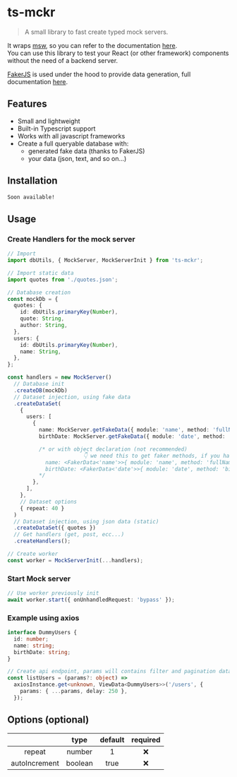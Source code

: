# ts-mckr

> A small library to fast create typed mock servers.

It wraps [msw](https://github.com/mswjs/msw), so you can refer to the documentation [here](https://mswjs.io/docs/).\
You can use this library to test your React (or other framework) components without the need of a backend server.

[FakerJS](https://github.com/faker-js/faker) is used under the hood to provide data generation, full documentation [here](https://fakerjs.dev/).

## Features

- Small and lightweight
- Built-in Typescript support
- Works with all javascript frameworks
- Create a full queryable database with:
  - generated fake data (thanks to FakerJS)
  - your data (json, text, and so on...)

## Installation

```bash
Soon available!
```

## Usage

### Create Handlers for the mock server

```ts
// Import
import dbUtils, { MockServer, MockServerInit } from 'ts-mckr';

// Import static data
import quotes from './quotes.json';

// Database creation
const mockDb = {
  quotes: {
    id: dbUtils.primaryKey(Number),
    quote: String,
    author: String,
  },
  users: {
    id: dbUtils.primaryKey(Number),
    name: String,
  },
};

const handlers = new MockServer()
  // Database init
  .createDB(mockDb)
  // Dataset injection, using fake data
  .createDataSet(
    {
      users: [
        {
          name: MockServer.getFakeData({ module: 'name', method: 'fullName', language: 'it' }),
          birthDate: MockServer.getFakeData({ module: 'date', method: 'birthdate' }),

          /* or with object declaration (not recommended)
                        👇 we need this to get faker methods, if you have better solution, please create a pull request.
            name: <FakerData<'name'>>{ module: 'name', method: 'fullName', language: 'it' },
            birthDate: <FakerData<'date'>>{ module: 'date', method: 'birthdate' },
          */
        },
      ],
    },
    // Dataset options
    { repeat: 40 }
  )
  // Dataset injection, using json data (static)
  .createDataSet({ quotes })
  // Get handlers (get, post, ecc...)
  .createHandlers();

// Create worker
const worker = MockServerInit(...handlers);
```

### Start Mock server

```ts
// Use worker previously init
await worker.start({ onUnhandledRequest: 'bypass' });
```

### Example using axios

```ts
interface DummyUsers {
  id: number;
  name: string;
  birthDate: string;
}

// Create api endpoint, params will contains filter and pagination data
const listUsers = (params?: object) =>
  axiosInstance.get<unknown, ViewData<DummyUsers>>('/users', {
    params: { ...params, delay: 250 },
  });
```

## Options (optional)

|               |  type   | default | required |
| :-----------: | :-----: | :-----: | :------: |
|    repeat     | number  |    1    |    ❌    |
| autoIncrement | boolean |  true   |    ❌    |
